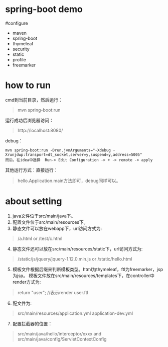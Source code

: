 spring-boot demo
===============

#configure
- maven
- spring-boot
- thymeleaf
- security
- static
- profile
- freemarker

# how to run
cmd到当前目录，然后运行：
> mvn spring-boot:run   

运行成功后浏览器访问：
> http://localhost:8080/

debug：
```
mvn spring-boot:run -Drun.jvmArguments="-Xdebug -Xrunjdwp:transport=dt_socket,server=y,suspend=y,address=5005"
而后，在idea中选择  Run-> Edit Configuration -> + -> remote -> apply
```

其他运行方式：直接运行：
> hello.Application.main方法即可，debug同样可以。



# about setting
1. java文件位于src/main/java下。
2. 配置文件位于src/main/resources下。
3. 静态文件可以放在webapp下，url访问方式为:    
> /a.html   or  /test/c.html   

4. 静态文件还可以放在src/main/resources/static下，url访问方式为:   
> /static/js/jquery/jquery-1.12.0.min.js   or  /static/hello.html   

5. 模板文件根据后缀来判断模板类型。html为thymeleaf，ftl为freemarker，jsp为jsp。
模板文件放在src/main/resources/templates下，在controller中render方式为:    
> return "user";  //表示render user.ftl    

6. 配文件为:    
>  src/main/resources/application.yml application-dev.yml   

7. 配置拦截器的位置：
> src/main/java/hello/interceptor/xxxx   and  src/main/java/config/ServletContextConfig





   
   

